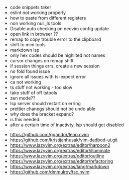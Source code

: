 - code snippets taker
- eslint not working properly
- how to paste from different registers
- non working null_ls tools
- Disable auto checking on neovim config update
- open link in browser ??
- remap to copy trouble error to the clipboard
- shift to mini tools
- markdown lsp
- only hex codes should be highlited not names
- cursor changes on remap shift
- if session things errs, create a new session
- no fold found issue
- ignore all issues with ts-expect error
- <leader>ca not working
- ts stuff not working - too slow
- take stuff of off tstools
- zen mode??
- lsp server should restart on erring
- prettier chanegs should not be undo able
- why does the bracket expand?
- is this needed:
- after a certain time of inactivty, lsp should get disabled

<!-- plugins to install -->

- https://github.com/ggandor/leap.nvim
- https://github.com/kristijanhusak/vim-dadbod-ui.git
- https://www.lazyvim.org/extras/editor/harpoon2
- https://www.lazyvim.org/extras/editor/illuminate
- https://www.lazyvim.org/extras/editor/outline
- https://www.lazyvim.org/extras/editor/refactoring
- https://www.lazyvim.org/extras/lang/markdown
- https://github.com/dmmulroy/tsc.nvim
